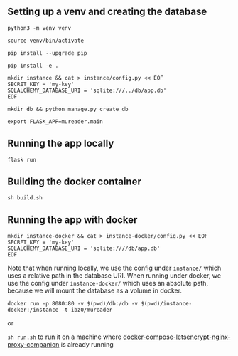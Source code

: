 ## Setting up a venv and creating the database

`python3 -m venv venv`

`source venv/bin/activate`

`pip install --upgrade pip`

`pip install -e .`

```
mkdir instance && cat > instance/config.py << EOF
SECRET_KEY = 'my-key'
SQLALCHEMY_DATABASE_URI = 'sqlite:///../db/app.db'
EOF
```

`mkdir db && python manage.py create_db`

`export FLASK_APP=mureader.main`

## Running the app locally

`flask run`

## Building the docker container

`sh build.sh`

## Running the app with docker

```
mkdir instance-docker && cat > instance-docker/config.py << EOF
SECRET_KEY = 'my-key'
SQLALCHEMY_DATABASE_URI = 'sqlite:////db/app.db'
EOF
```

Note that when running locally, we use the config under `instance/` which uses a relative path in the database URI. When running under docker, we use the config under `instance-docker/` which uses an absolute path, because we will mount the database as a volume in docker.

`docker run -p 8080:80 -v $(pwd)/db:/db -v $(pwd)/instance-docker:/instance -t ibz0/mureader`

or

`sh run.sh` to run it on a machine where [docker-compose-letsencrypt-nginx-proxy-companion](https://github.com/evertramos/docker-compose-letsencrypt-nginx-proxy-companion) is already running
